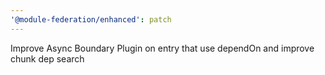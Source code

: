 ```yaml
---
'@module-federation/enhanced': patch
---
```


Improve Async Boundary Plugin on entry that use dependOn and improve chunk dep search
